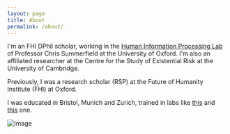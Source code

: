 ```yaml
---
layout: page
title: About
permalink: /about/
---
```


I'm an FHI DPhil scholar, working in the [Human Information Processing Lab](https://humaninformationprocessing.com/) of Professor Chris Summerfield at the University of Oxford. I'm also an affiliated researcher at the Centre for the Study of Existential Risk at the University of Cambridge.

Previously, I was a research scholar (RSP) at the Future of Humanity Institute (FHI) at Oxford. 

I was educated in Bristol, Munich and Zurich, trained in labs like [this](https://www.ini.uzh.ch/en/research/groups/zfinch.html) and [this](https://cogneuro.bio.lmu.de/) one. 

![image](https://user-images.githubusercontent.com/86908811/143228155-733713f8-b379-49ff-85df-98608c2954f8.png)
